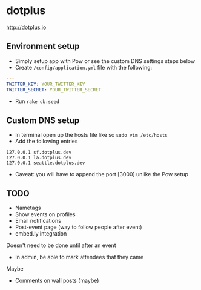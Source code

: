 dotplus
=======

http://dotplus.io

Environment setup
-----------------

* Simply setup app with Pow or see the custom DNS settings steps below
* Create `/config/application.yml` file with the following:

```yaml
---
TWITTER_KEY: YOUR_TWITTER_KEY
TWITTER_SECRET: YOUR_TWITTER_SECRET
```

* Run `rake db:seed`

Custom DNS setup
----------------

* In terminal open up the hosts file like so ```sudo vim /etc/hosts```
* Add the following entries

```
127.0.0.1 sf.dotplus.dev
127.0.0.1 la.dotplus.dev
127.0.0.1 seattle.dotplus.dev
```

* Caveat: you will have to append the port [3000] unlike the Pow setup

TODO
----
* Nametags
* Show events on profiles
* Email notifications
* Post-event page (way to follow people after event)
* embed.ly integration

Doesn't need to be done until after an event
* In admin, be able to mark attendees that they came

Maybe
* Comments on wall posts (maybe)
